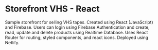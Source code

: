 # Storefront VHS - React
Sample storefront for selling VHS tapes. Created using React (JavaScript) and Firebase. Users can login using Firebase Authentication and create, read, update and delete products using Realtime Database. Uses React Router for routing, styled components, and react icons. Deployed using Netlify.